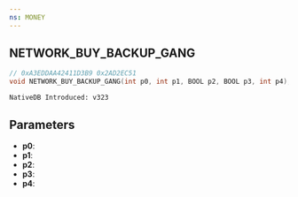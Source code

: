 ```yaml
---
ns: MONEY
---
```

## NETWORK_BUY_BACKUP_GANG

```c
// 0xA3EDDAA42411D3B9 0x2AD2EC51
void NETWORK_BUY_BACKUP_GANG(int p0, int p1, BOOL p2, BOOL p3, int p4);
```

```
NativeDB Introduced: v323
```

## Parameters
* **p0**:
* **p1**:
* **p2**:
* **p3**:
* **p4**: 
